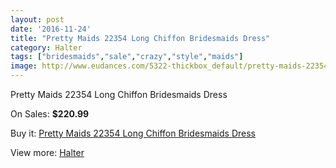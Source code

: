 ```yaml
---
layout: post
date: '2016-11-24'
title: "Pretty Maids 22354 Long Chiffon Bridesmaids Dress"
category: Halter
tags: ["bridesmaids","sale","crazy","style","maids"]
image: http://www.eudances.com/5322-thickbox_default/pretty-maids-22354-long-chiffon-bridesmaids-dress.jpg
---
```

Pretty Maids 22354 Long Chiffon Bridesmaids Dress

On Sales: **$220.99**
<a href="https://www.eudances.com/en/halter/1804-pretty-maids-22354-long-chiffon-bridesmaids-dress.html"><amp-img layout="responsive" width="600" height="600" src="//www.eudances.com/5322-thickbox_default/pretty-maids-22354-long-chiffon-bridesmaids-dress.jpg" alt="Pretty Maids 22354 Long Chiffon Bridesmaids Dress 0" /></a>
<a href="https://www.eudances.com/en/halter/1804-pretty-maids-22354-long-chiffon-bridesmaids-dress.html"><amp-img layout="responsive" width="600" height="600" src="//www.eudances.com/5323-thickbox_default/pretty-maids-22354-long-chiffon-bridesmaids-dress.jpg" alt="Pretty Maids 22354 Long Chiffon Bridesmaids Dress 1" /></a>

Buy it: [Pretty Maids 22354 Long Chiffon Bridesmaids Dress](https://www.eudances.com/en/halter/1804-pretty-maids-22354-long-chiffon-bridesmaids-dress.html "Pretty Maids 22354 Long Chiffon Bridesmaids Dress")

View more: [Halter](https://www.eudances.com/en/19-halter "Halter")